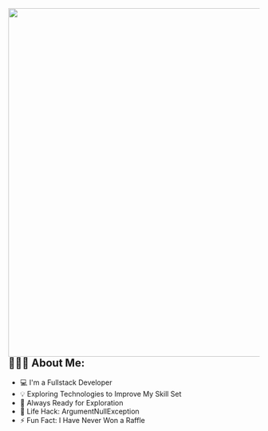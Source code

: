 

<img align="right" src="https://github.com/nretana/nretana/assets/94148180/31525c7d-7239-4c0c-aea9-ad3c8e336b50" alt="" width="600" height="700" />

<h2 align="left">👨🏻‍💻 About Me:</h2>

- :computer: I'm a Fullstack Developer
- :bulb: Exploring Technologies to Improve My Skill Set
- :rocket: Always Ready for Exploration
- :dart: Life Hack: ArgumentNullException
- :zap: Fun Fact: I Have Never Won a Raffle


<!--
**nretana/nretana** is a ✨ _special_ ✨ repository because its `README.md` (this file) appears on your GitHub profile.

Here are some ideas to get you started:

- 🔭 I’m currently working on ...
- 🌱 I’m currently learning ...
- 👯 I’m looking to collaborate on ...
- 🤔 I’m looking for help with ...
- 💬 Ask me about ...
- 📫 How to reach me: ...
- 😄 Pronouns: ...
- ⚡ Fun fact: ...
-->
